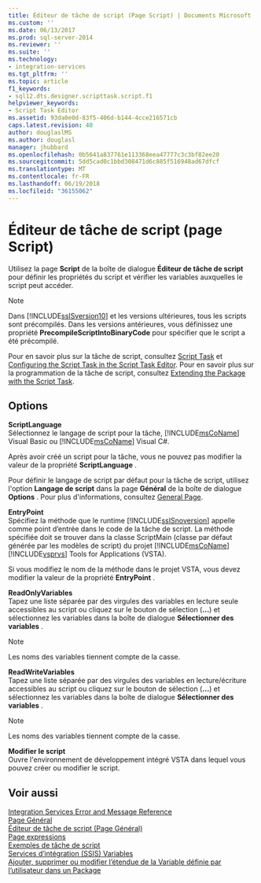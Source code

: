 ```yaml
---
title: Éditeur de tâche de script (Page Script) | Documents Microsoft
ms.custom: ''
ms.date: 06/13/2017
ms.prod: sql-server-2014
ms.reviewer: ''
ms.suite: ''
ms.technology:
- integration-services
ms.tgt_pltfrm: ''
ms.topic: article
f1_keywords:
- sql12.dts.designer.scripttask.script.f1
helpviewer_keywords:
- Script Task Editor
ms.assetid: 93da0e0d-83f5-406d-b144-4cce216571cb
caps.latest.revision: 40
author: douglaslMS
ms.author: douglasl
manager: jhubbard
ms.openlocfilehash: 0b5641a837761e113368eea47777c3c3bf82ee20
ms.sourcegitcommit: 5dd5cad0c1bbd308471d6c885f516948ad67dfcf
ms.translationtype: MT
ms.contentlocale: fr-FR
ms.lasthandoff: 06/19/2018
ms.locfileid: "36155062"
---
```

# <a name="script-task-editor-script-page"></a>Éditeur de tâche de script (page Script)
  Utilisez la page **Script** de la boîte de dialogue **Éditeur de tâche de script** pour définir les propriétés du script et vérifier les variables auxquelles le script peut accéder.  
  
> [!NOTE]  
>  Dans [!INCLUDE[ssISversion10](../includes/ssisversion10-md.md)] et les versions ultérieures, tous les scripts sont précompilés. Dans les versions antérieures, vous définissez une propriété **PrecompileScriptIntoBinaryCode** pour spécifier que le script a été précompilé.  
  
 Pour en savoir plus sur la tâche de script, consultez [Script Task](control-flow/script-task.md) et [Configuring the Script Task in the Script Task Editor](extending-packages-scripting/task/configuring-the-script-task-in-the-script-task-editor.md). Pour en savoir plus sur la programmation de la tâche de script, consultez [Extending the Package with the Script Task](extending-packages-scripting/task/extending-the-package-with-the-script-task.md).  
  
## <a name="options"></a>Options  
 **ScriptLanguage**  
 Sélectionnez le langage de script pour la tâche, [!INCLUDE[msCoName](../includes/msconame-md.md)] Visual Basic ou [!INCLUDE[msCoName](../includes/msconame-md.md)] Visual C#.  
  
 Après avoir créé un script pour la tâche, vous ne pouvez pas modifier la valeur de la propriété **ScriptLanguage** .  
  
 Pour définir le langage de script par défaut pour la tâche de script, utilisez l'option **Langage de script** dans la page **Général** de la boîte de dialogue **Options** . Pour plus d'informations, consultez [General Page](general-page-of-integration-services-designers-options.md).  
  
 **EntryPoint**  
 Spécifiez la méthode que le runtime [!INCLUDE[ssISnoversion](../includes/ssisnoversion-md.md)] appelle comme point d’entrée dans le code de la tâche de script. La méthode spécifiée doit se trouver dans la classe ScriptMain (classe par défaut générée par les modèles de script) du projet [!INCLUDE[msCoName](../includes/msconame-md.md)] [!INCLUDE[vsprvs](../includes/vsprvs-md.md)] Tools for Applications (VSTA).  
  
 Si vous modifiez le nom de la méthode dans le projet VSTA, vous devez modifier la valeur de la propriété **EntryPoint** .  
  
 **ReadOnlyVariables**  
 Tapez une liste séparée par des virgules des variables en lecture seule accessibles au script ou cliquez sur le bouton de sélection (**…**) et sélectionnez les variables dans la boîte de dialogue **Sélectionner des variables** .  
  
> [!NOTE]  
>  Les noms des variables tiennent compte de la casse.  
  
 **ReadWriteVariables**  
 Tapez une liste séparée par des virgules des variables en lecture/écriture accessibles au script ou cliquez sur le bouton de sélection (**…**) et sélectionnez les variables dans la boîte de dialogue **Sélectionner des variables** .  
  
> [!NOTE]  
>  Les noms des variables tiennent compte de la casse.  
  
 **Modifier le script**  
 Ouvre l'environnement de développement intégré VSTA dans lequel vous pouvez créer ou modifier le script.  
  
## <a name="see-also"></a>Voir aussi  
 [Integration Services Error and Message Reference](../../2014/integration-services/integration-services-error-and-message-reference.md)   
 [Page Général](general-page-of-integration-services-designers-options.md)   
 [Éditeur de tâche de script &#40;Page Général&#41;](../../2014/integration-services/script-task-editor-general-page.md)   
 [Page expressions](expressions/expressions-page.md)   
 [Exemples de tâche de script](extending-packages-scripting-task-examples/script-task-examples.md)   
 [Services d’intégration &#40;SSIS&#41; Variables](integration-services-ssis-variables.md)   
 [Ajouter, supprimer ou modifier l’étendue de la Variable définie par l’utilisateur dans un Package](../../2014/integration-services/add-delete-change-scope-of-user-defined-variable-in-a-package.md)  
  
  